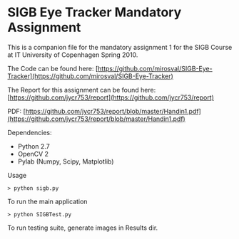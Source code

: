 # SIGB Eye Tracker Mandatory Assignment

This is a companion file for the mandatory assignment 1 for the SIGB Course at IT University of Copenhagen Spring 2010.

The Code can be found here: [https://github.com/mirosval/SIGB-Eye-Tracker](https://github.com/mirosval/SIGB-Eye-Tracker)

The Report for this assignment can be found here: [https://github.com/jycr753/report](https://github.com/jycr753/report)

PDF: [https://github.com/jycr753/report/blob/master/Handin1.pdf](https://github.com/jycr753/report/blob/master/Handin1.pdf)

Dependencies:

* Python 2.7
* OpenCV 2
* Pylab (Numpy, Scipy, Matplotlib)

Usage

	> python sigb.py
	
To run the main application

	> python SIGBTest.py
	
To run testing suite, generate images in Results dir.